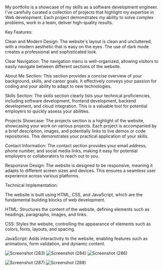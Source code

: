 My portfolio is a showcase of my skills as a software development engineer. I've carefully curated a collection of projects that highlight my expertise in Web development. Each project demonstrates my ability to solve complex problems, work in a team, deliver high-quality results.

Key Features:

Clean and Modern Design: The website's layout is clean and uncluttered, with a modern aesthetic that is easy on the eyes. The use of dark mode creates a professional and sophisticated look.

Clear Navigation: The navigation menu is well-organized, allowing visitors to easily navigate between different sections of the website.

About Me Section: This section provides a concise overview of your background, skills, and career goals. It effectively conveys your passion for coding and your ability to adapt to new technologies.

Skills Section: The skills section clearly lists your technical proficiencies, including software development, frontend development, backend development, and cloud integration. This is a valuable tool for potential employers to quickly assess your abilities.

Projects Showcase: The projects section is a highlight of the website, showcasing your work on various projects. Each project is accompanied by a brief description, images, and potentially links to live demos or code repositories. This demonstrates your practical application of your skills.

Contact Information: The contact section provides your email address, phone number, and social media links, making it easy for potential employers or collaborators to reach out to you.

Responsive Design: The website is designed to be responsive, meaning it adapts to different screen sizes and devices. This ensures a seamless user experience across various platforms.  

Technical Implementation:

The website is built using HTML, CSS, and JavaScript, which are the fundamental building blocks of web development.

HTML: Structures the content of the website, defining elements such as headings, paragraphs, images, and links.

CSS: Styles the website, controlling the appearance of elements such as colors, fonts, layouts, and spacing.

JavaScript: Adds interactivity to the website, enabling features such as animations, form validation, and dynamic content.

![Screenshot (283)](https://github.com/user-attachments/assets/0ee9da18-1f36-41f1-ba45-a91e4741e1cd)
![Screenshot (284)](https://github.com/user-attachments/assets/370a3027-61ce-4aa1-9c34-9a33e890918f)
![Screenshot (286)](https://github.com/user-attachments/assets/63778210-2293-4520-acc5-bca2724d8cfb)

![Screenshot (287)](https://github.com/user-attachments/assets/8dc0dc15-a050-4d15-a4e6-34f56e238114)
![Screenshot (288)](https://github.com/user-attachments/assets/f95ce6d4-1b2b-4e76-b625-4d2c2564eddf)


